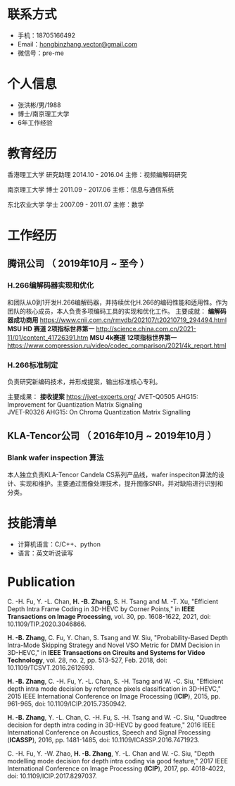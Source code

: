 

# 联系方式

- 手机：18705166492
- Email：hongbinzhang.vector@gmail.com
- 微信号：pre-me

# 个人信息

 - 张洪彬/男/1988
 - 博士/南京理工大学
 - 6年工作经验
# 教育经历
香港理工大学  研究助理  2014.10 - 2016.04 主修：视频编解码研究

南京理工大学  博士      2011.09 - 2017.06 主修：信息与通信系统

东北农业大学  学士      2007.09 - 2011.07 主修：数学

# 工作经历

## 腾讯公司 （ 2019年10月 ~ 至今 ）

### H.266编解码器实现和优化

和团队从0到1开发H.266编解码器，并持续优化H.266的编码性能和适用性。作为团队的核心成员，本人负责多项编码工具的实现和优化工作。
主要成就：
         **编解码器成功商用** https://www.cnii.com.cn/rmydb/202107/t20210719_294494.html
         **MSU HD 赛道 2项指标世界第一** http://science.china.com.cn/2021-11/01/content_41726391.htm
         **MSU 4k赛道 12项指标世界第一** https://www.compression.ru/video/codec_comparison/2021/4k_report.html

### H.266标准制定 

负责研究新编码技术，并形成提案，输出标准核心专利。

主要成果：
       **接收提案** https://jvet-experts.org/ 
       JVET-Q0505 AHG15: Improvement for Quantization Matrix Signaling  
       JVET-R0326 AHG15: On Chroma Quantization Matrix Signalling

  
## KLA-Tencor公司 （ 2016年10月 ~ 2019年10月 ）

### Blank wafer inspection 算法
本人独立负责KLA-Tencor Candela CS系列产品线，wafer inspeciton算法的设计、实现和维护。主要通过图像处理技术，提升图像SNR，并对缺陷进行识别和分类。
    
# 技能清单

- 计算机语言：C/C++、python
- 语言：英文听说读写
      
# Publication

C. -H. Fu, Y. -L. Chan, **H. -B. Zhang**, S. H. Tsang and M. -T. Xu, "Efficient Depth Intra Frame Coding in 3D-HEVC by Corner Points," in **IEEE Transactions on Image Processing**, vol. 30, pp. 1608-1622, 2021, doi: 10.1109/TIP.2020.3046866.

**H. -B. Zhang**, C. Fu, Y. Chan, S. Tsang and W. Siu, "Probability-Based Depth Intra-Mode Skipping Strategy and Novel VSO Metric for DMM Decision in 3D-HEVC," in **IEEE Transactions on Circuits and Systems for Video Technology**, vol. 28, no. 2, pp. 513-527, Feb. 2018, doi: 10.1109/TCSVT.2016.2612693.


**H. -B. Zhang**, C. -H. Fu, Y. -L. Chan, S. -H. Tsang and W. -C. Siu, "Efficient depth intra mode decision by reference pixels classification in 3D-HEVC," 2015 IEEE International Conference on Image Processing (**ICIP**), 2015, pp. 961-965, doi: 10.1109/ICIP.2015.7350942.

**H. -B. Zhang**, Y. -L. Chan, C. -H. Fu, S. -H. Tsang and W. -C. Siu, "Quadtree decision for depth intra coding in 3D-HEVC by good feature," 2016 IEEE International Conference on Acoustics, Speech and Signal Processing (**ICASSP**), 2016, pp. 1481-1485, doi: 10.1109/ICASSP.2016.7471923.

C. -H. Fu, Y. -W. Zhao, **H. -B. Zhang**, Y. -L. Chan and W. -C. Siu, "Depth modelling mode decision for depth intra coding via good feature," 2017 IEEE International Conference on Image Processing (**ICIP**), 2017, pp. 4018-4022, doi: 10.1109/ICIP.2017.8297037.
